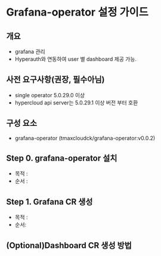 
# Grafana-operator 설정 가이드

## 개요
* grafana 관리
* Hyperauth와 연동하여 user 별 dashboard 제공 가능.

## 사전 요구사항(권장, 필수아님)
* single operator 5.0.29.0 이상
* hypercloud api server는 5.0.29.1 이상 버전 부터 호환

## 구성 요소
* grafana-operator (tmaxcloudck/grafana-operator:v0.0.2)

## Step 0. grafana-operator 설치
* 목적 : 
* 순서 : 

## Step 1. Grafana CR 생성

* 목적 :
* 순서: 

## (Optional)Dashboard CR 생성 방법
